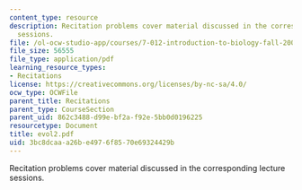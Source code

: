 ```yaml
---
content_type: resource
description: Recitation problems cover material discussed in the corresponding lecture
  sessions.
file: /ol-ocw-studio-app/courses/7-012-introduction-to-biology-fall-2004/3bc8dcaaa26be4976f8570e69324429b_evol2.pdf
file_size: 56555
file_type: application/pdf
learning_resource_types:
- Recitations
license: https://creativecommons.org/licenses/by-nc-sa/4.0/
ocw_type: OCWFile
parent_title: Recitations
parent_type: CourseSection
parent_uid: 862c3488-d99e-bf2a-f92e-5bb0d0196225
resourcetype: Document
title: evol2.pdf
uid: 3bc8dcaa-a26b-e497-6f85-70e69324429b
---
```

Recitation problems cover material discussed in the corresponding lecture sessions.